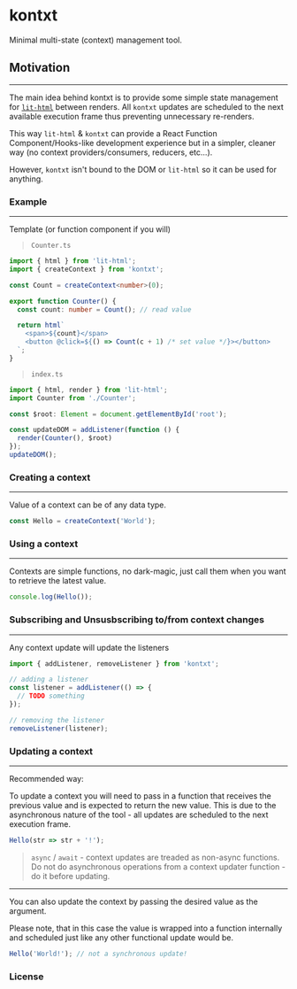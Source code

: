 # kontxt

Minimal multi-state (context) management tool.

## Motivation
---
The main idea behind kontxt is to provide some simple state management for [`lit-html`](https://lit-html.polymer-project.org/guide) between renders. All `kontxt` updates are scheduled to the next available execution frame thus preventing unnecessary re-renders.

This way `lit-html` & `kontxt` can provide a React Function Component/Hooks-like development experience but in a simpler, cleaner way (no context providers/consumers, reducers, etc...).

However, `kontxt` isn't bound to the DOM or `lit-html` so it can be used for anything.

### Example
---
Template (or function component if you will)

> `Counter.ts`

```ts
import { html } from 'lit-html';
import { createContext } from 'kontxt';

const Count = createContext<number>(0);

export function Counter() {
  const count: number = Count(); // read value

  return html`
    <span>${count}</span>
    <button @click=${() => Count(c + 1) /* set value */}></button>
  `;
}
```

> `index.ts`

```ts
import { html, render } from 'lit-html';
import Counter from './Counter';

const $root: Element = document.getElementById('root');

const updateDOM = addListener(function () {
  render(Counter(), $root)
});
updateDOM();

```

### Creating a context
---
Value of a context can be of any data type.

```ts
const Hello = createContext('World');
```

### Using a context
---
Contexts are simple functions, no dark-magic, just call them when you want to retrieve the latest value.

```ts
console.log(Hello());
```

### Subscribing and Unsusbscribing to/from context changes
---
Any context update will update the listeners

```js
import { addListener, removeListener } from 'kontxt';

// adding a listener
const listener = addListener(() => {
  // TODO something
});

// removing the listener
removeListener(listener);
```

### Updating a context
---
Recommended way:

To update a context you will need to pass in a function that receives the previous value and is expected to return the new value. This is due to the asynchronous nature of the tool - all updates are scheduled to the next execution frame.

```ts
Hello(str => str + '!');
```

> `async` / `await` - context updates are treaded as non-async functions. Do not do asynchronous operations from a context updater function - do it before updating.

---

You can also update the context by passing the desired value as the argument.

Please note, that in this case the value is wrapped into a function internally and scheduled just like any other functional update would be.

```ts
Hello('World!'); // not a synchronous update!
```

### License